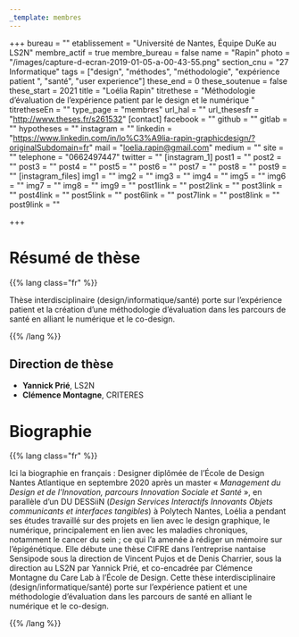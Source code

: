 ```yaml
---
_template: membres
---
```


+++
bureau = ""
etablissement = "Université de Nantes, Équipe DuKe au LS2N"
membre_actif = true
membre_bureau = false
name = "Rapin"
photo = "/images/capture-d-ecran-2019-01-05-a-00-43-55.png"
section_cnu = "27 Informatique"
tags = ["design", "méthodes", "méthodologie", "expérience patient ", "santé", "user experience"]
these_end = 0
these_soutenue = false
these_start = 2021
title = "Loélia Rapin"
titrethese = "Méthodologie d’évaluation de l’expérience patient par le design et le numérique  "
titretheseEn = ""
type_page = "membres"
url_hal = ""
url_thesesfr = "http://www.theses.fr/s261532"
[contact]
facebook = ""
github = ""
gitlab = ""
hypotheses = ""
instagram = ""
linkedin = "https://www.linkedin.com/in/lo%C3%A9lia-rapin-graphicdesign/?originalSubdomain=fr"
mail = "loelia.rapin@gmail.com"
medium = ""
site = ""
telephone = "0662497447"
twitter = ""
[instagram_1]
post1 = ""
post2 = ""
post3 = ""
post4 = ""
post5 = ""
post6 = ""
post7 = ""
post8 = ""
post9 = ""
[instagram_files]
img1 = ""
img2 = ""
img3 = ""
img4 = ""
img5 = ""
img6 = ""
img7 = ""
img8 = ""
img9 = ""
post1link = ""
post2link = ""
post3link = ""
post4link = ""
post5link = ""
post6link = ""
post7link = ""
post8link = ""
post9link = ""

+++
<!-- Supprimer les parties non remplies (supprimer les blocks de lang s'il n'y a pas deux langues). Tu es libre d'ajouter ce que tu veux à cette partie -->

# Résumé de thèse

{{% lang class="fr" %}}

Thèse interdisciplinaire (design/informatique/santé) porte sur l’expérience patient et la création d’une méthodologie d’évaluation dans les parcours de santé en alliant le numérique et le co-design.

{{% /lang %}}

## Direction de thèse

* **Yannick Prié**, LS2N
* **Clémence Montagne**, CRITERES

# Biographie

{{% lang class="fr" %}}

Ici la biographie en français : Designer diplômée de l’École de Design Nantes Atlantique en septembre 2020 après un master « _Management du Design et de l’Innovation, parcours Innovation Sociale et Santé_ », en parallèle d’un DU DESSiiN (_Design Services Interactifs Innovants Objets communicants et interfaces tangibles_) à Polytech Nantes, Loélia a pendant ses études travaillé sur des projets en lien avec le design graphique, le numérique, principalement en lien avec les maladies chroniques, notamment le cancer du sein ; ce qui l’a amenée à rédiger un mémoire sur l’épigénétique. Elle débute une thèse CIFRE dans l’entreprise nantaise Sensipode sous la direction de Vincent Pujos et de Denis Charrier, sous la direction au LS2N par Yannick Prié, et co-encadrée par Clémence Montagne du Care Lab à l’École de Design. Cette thèse interdisciplinaire (design/informatique/santé) porte sur l’expérience patient et une méthodologie d’évaluation dans les parcours de santé en alliant le numérique et le co-design.

{{% /lang %}}
